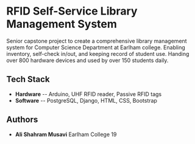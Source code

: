 # RFID Self-Service Library Management System

Senior capstone project to create a comprehensive library management system for Computer Science Department at Earlham college. Enabling inventory, self-check in/out, and keeping record of student use. Handing over 800 hardware devices and used by over 150 students daily. 

## Tech Stack
* **Hardware** -- Arduino, UHF RFID reader, Passive RFID tags 
* **Software** -- PostgreSQL, Django, HTML, CSS, Bootstrap

## Authors

* **Ali Shahram Musavi** 
Earlham College 19

